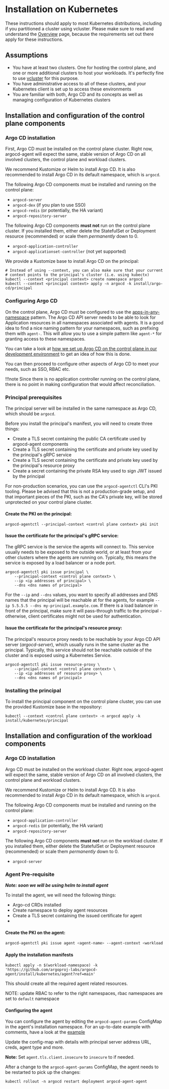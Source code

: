# Installation on Kubernetes

These instructions should apply to most Kubernetes distributions, including if you partitioned a cluster using vcluster. Please make sure to read and understand the [Overview](../index.md) page, because the requirements set out there apply for these instructions.

## Assumptions

* You have at least two clusters. One for hosting the control plane, and one or more additional clusters to host your workloads. It's perfectly fine to use [vcluster](https://github.com/loft-sh/vcluster) for this purpose.
* You have administrative access to all of these clusters, and your Kubernetes client is set up to access these environments
* You are familiar with both, Argo CD and its concepts as well as managing configuration of Kubernetes clusters

## Installation and configuration of the control plane components

### Argo CD installation

First, Argo CD must be installed on the control plane cluster. Right now, argocd-agent will expect the same, stable version of Argo CD on all involved clusters, the control plane and workload clusters.

We recommend Kustomize or Helm to install Argo CD. It is also recommended to install Argo CD in its default namespace, which is `argocd`.

The following Argo CD components must be installed and running on the control plane:

* `argocd-server`
* `argocd-dex` (if you plan to use SSO)
* `argocd-redis` (or potentially, the HA variant)
* `argocd-repository-server`

The following Argo CD components **must not** run on the control plane cluster. If you installed them, either delete the StatefulSet or Deployment resource (recommended) or scale them *permanently* down to 0.

* `argocd-application-controller`
* `argocd-applicationset-controller` (not yet supported)

We provide a Kustomize base to install Argo CD on the principal:

```shell
# Instead of using --context, you can also make sure that your current
# context points to the principal's cluster (i.e. using kubectx)
kubectl --context <principal context> create namespace argocd
kubectl --context <principal context> apply -n argocd -k install/argo-cd/principal
```

### Configuring Argo CD

On the control plane, Argo CD must be configured to use the [apps-in-any-namespace](https://argo-cd.readthedocs.io/en/stable/operator-manual/app-any-namespace/) pattern. The Argo CD API server needs to be able to look for Application resources in all namespaces associated with agents. It is a good idea to find a nice naming pattern for your namespaces, such as prefixing them with `agent-`. This will allow you to use a simple pattern like `agent-*` for granting access to these namespaces.

You can take a look at [how we set up Argo CD on the control plane in our development environment](https://github.com/argoproj-labs/argocd-agent/tree/main/hack/dev-env/control-plane) to get an idea of how this is done.

You can then proceed to configure other aspects of Argo CD to meet your needs, such as SSO, RBAC etc.

!!!note
    Since there is no application controller running on the control plane, there is no point in making configuration that would affect reconciliation.

### Principal prerequisites

The principal server will be installed in the same namespace as Argo CD, which should be `argocd`.

Before you install the principal's manifest, you will need to create three things:

* Create a TLS secret containing the public CA certificate used by argocd-agent components
* Create a TLS secret containing the certificate and private key used by the principal's gRPC service
* Create a TLS secret containing the certificate and private key used by the principal's resource proxy
* Create a secret containing the private RSA key used to sign JWT issued by the principal

For non-production scenarios, you can use the `argocd-agentctl` CLI's PKI tooling. Please be advised that this is not a production-grade setup, and that important pieces of the PKI, such as the CA's private key, will be stored unprotected on your control plane cluster.

#### Create the PKI on the principal:

``` { .bash .copy}
argocd-agentctl --principal-context <control plane context> pki init
```

#### Issue the certificate for the principal's gRPC service:

The gRPC service is the service the agents will connect to. This service usually needs to be exposed to the outside world, or at least from your other clusters where the agents are running on. Typically, this means the service is exposed by a load balancer or a node port.

```
argocd-agentctl pki issue principal \
    --principal-context <control plane context> \
    --ip <ip addresses of principal> \
    --dns <dns names of principal>
```

For the `--ip` and `--dns` values, you want to specify all addresses and DNS names that the principal will be reachable at for the agents, for example `--ip 5.5.5.5 --dns my-principal.example.com`. If there is a load balancer in front of the principal, make sure it will pass-through traffic to the principal - otherwise, client certificates might not be used for authentication.

#### Issue the certificate for the principal's resource proxy:

The principal's resource proxy needs to be reachable by your Argo CD API server (_argocd-server_), which usually runs in the same cluster as the principal. Typically, this service should not be reachable outside of the cluster and is exposed using a Kubernetes Service. 

```
argocd-agentctl pki issue resource-proxy \
    --principal-context <control plane context> \
    --ip <ip addresses of resource proxy> \
    --dns <dns names of principal>
```

### Installing the principal

To install the principal component on the control plane cluster, you can use the provided Kustomize base in the repository:

```
kubectl --context <control plane context> -n argocd apply -k install/kubernetes/principal
```
## Installation and configuration of the workload components


### Argo CD installation

Argo CD must be installed on the workload cluster. Right now, argocd-agent will expect the same, stable version of Argo CD on all involved clusters, the control plane and workload clusters.

We recommend Kustomize or Helm to install Argo CD. It is also recommended to install Argo CD in its default namespace, which is `argocd`.

The following Argo CD components must be installed and running on the control plane:

* `argocd-application-controller`
* `argocd-redis` (or potentially, the HA variant)
* `argocd-repository-server`

The following Argo CD components **must not** run on the workload cluster. If you installed them, either delete the StatefulSet or Deployment resource (recommended) or scale them *permanently* down to 0.

* `argocd-server` 

### Agent Pre-requisite

___Note: soon we will be using helm to install agent___

To install the agent, we will need the following things:

- Argo-cd CRDs installed
- Create namespace to deploy agent resources
- Create a TLS secret containing the issued certificate for agent
- 
#### Create the PKI on the agent:

```bash
argocd-agentctl pki issue agent <agent-name> --agent-context <workload context> --agent-namespace <workload namespace> --upsert
```

#### Apply the installation manifests

```shell 
kubectl apply -n $(workload-namespace) -k 'https://github.com/argoproj-labs/argocd-agent/install/kubernetes/agent?ref=main'
```
This should create all the required agent related resources.

NOTE: update RBAC to refer to the right namespaces, rbac namespaces are set to `default` namespace

#### Configuring the agent

You can configure the agent by editing the `argocd-agent-params` ConfigMap in the agent's installation namespace. For an up-to-date example with comments, have a look at the
[example](https://github.com/argoproj-labs/argocd-agent/blob/main/install/kubernetes/agent/agent-params-cm.yaml)

Update the config-map with details with principal server address URL, creds, agent type and more.

__Note:__
Set `agent.tls.client.insecure` to `insecure` to if needed.

After a change to the `argocd-agent-params` ConfigMap, the agent needs to be restarted to pick up the changes:

```shell
kubectl rollout -n argocd restart deployment argocd-agent-agent
```